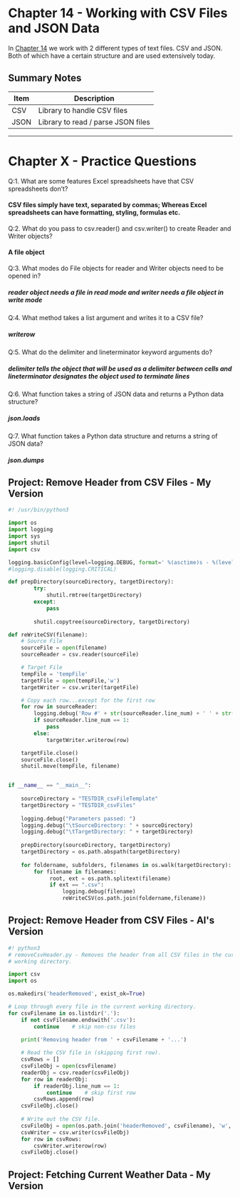 # Chapter 14 - Working with CSV Files and JSON Data
In [Chapter 14](https://automatetheboringstuff.com/chapter14/) we work with 2 different types of text files. CSV and JSON. Both of which have a certain structure and are used extensively today.

## Summary Notes

Item|Description
----|---------
CSV|Library to handle CSV files
JSON|Library to read / parse JSON files

------
# Chapter X - Practice Questions
Q:1. What are some features Excel spreadsheets have that CSV spreadsheets don’t?

#### CSV files simply have text, separated by commas; Whereas Excel spreadsheets can have formatting, styling, formulas etc.

Q:2. What do you pass to csv.reader() and csv.writer() to create Reader and Writer objects?

#### A file object

Q:3. What modes do File objects for reader and Writer objects need to be opened in?

##### reader object needs a file in read mode and writer needs a file object in write mode

Q:4. What method takes a list argument and writes it to a CSV file?

##### writerow

Q:5. What do the delimiter and lineterminator keyword arguments do?

##### delimiter tells the object that will be used as a delimiter between cells and lineterminator designates the object used to terminate lines

Q:6. What function takes a string of JSON data and returns a Python data structure?

##### json.loads

Q:7. What function takes a Python data structure and returns a string of JSON data?

##### json.dumps

## Project: Remove Header from CSV Files - My Version

```python
#! /usr/bin/python3

import os
import logging
import sys
import shutil
import csv

logging.basicConfig(level=logging.DEBUG, format=' %(asctime)s - %(levelname)s - %(message)s')
#logging.disable(logging.CRITICAL)

def prepDirectory(sourceDirectory, targetDirectory):
        try:
            shutil.rmtree(targetDirectory)
        except:
            pass 
        
        shutil.copytree(sourceDirectory, targetDirectory)

def reWriteCSV(filename):
    # Source File
    sourceFile = open(filename)
    sourceReader = csv.reader(sourceFile)

    # Target File
    tempFile = 'tempFile'
    targetFile = open(tempFile,'w')
    targetWriter = csv.writer(targetFile)

    # Copy each row...except for the first row
    for row in sourceReader:
        logging.debug('Row #' + str(sourceReader.line_num) + ' ' + str(row))
        if sourceReader.line_num == 1:
            pass
        else:
            targetWriter.writerow(row)

    targetFile.close()
    sourceFile.close()
    shutil.move(tempFile, filename)


if __name__ == "__main__":
    
    sourceDirectory = "TESTDIR_csvFileTemplate"
    targetDirectory = "TESTDIR_csvFiles"
    
    logging.debug("Parameters passed: ")
    logging.debug("\tSourceDirectory: " + sourceDirectory)
    logging.debug("\tTargetDirectory: " + targetDirectory)
    
    prepDirectory(sourceDirectory, targetDirectory)
    targetDirectory = os.path.abspath(targetDirectory)
    
    for foldername, subfolders, filenames in os.walk(targetDirectory):
        for filename in filenames:
             root, ext = os.path.splitext(filename)
             if ext == ".csv":
                 logging.debug(filename)
                 reWriteCSV(os.path.join(foldername,filename))
```

## Project: Remove Header from CSV Files - Al's Version

```python
#! python3
# removeCsvHeader.py - Removes the header from all CSV files in the current
# working directory.

import csv
import os

os.makedirs('headerRemoved', exist_ok=True)

# Loop through every file in the current working directory.
for csvFilename in os.listdir('.'):
    if not csvFilename.endswith('.csv'):
        continue    # skip non-csv files
    
    print('Removing header from ' + csvFilename + '...')

    # Read the CSV file in (skipping first row).
    csvRows = []
    csvFileObj = open(csvFilename)
    readerObj = csv.reader(csvFileObj)
    for row in readerObj:
        if readerObj.line_num == 1:
            continue    # skip first row
        csvRows.append(row)
    csvFileObj.close()
    
    # Write out the CSV file.
    csvFileObj = open(os.path.join('headerRemoved', csvFilename), 'w', newline='')
    csvWriter = csv.writer(csvFileObj)
    for row in csvRows:
        csvWriter.writerow(row)
    csvFileObj.close()

```
## Project: Fetching Current Weather Data - My Version

